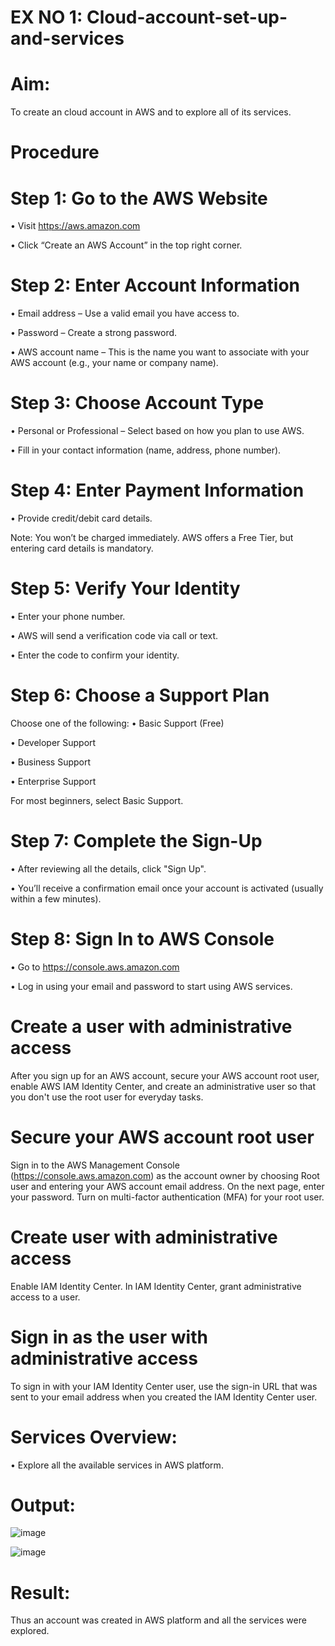 # EX NO 1: Cloud-account-set-up-and-services

# Aim:
To create an cloud account in AWS and to explore all of its services.

# Procedure
# Step 1: Go to the AWS Website
• Visit https://aws.amazon.com

• Click “Create an AWS Account” in the top right corner.

# Step 2: Enter Account Information
• Email address – Use a valid email you have access to.

• Password – Create a strong password.

• AWS account name – This is the name you want to associate with your AWS account (e.g., your name or company name).

# Step 3: Choose Account Type
• Personal or Professional – Select based on how you plan to use AWS.

• Fill in your contact information (name, address, phone number).

# Step 4: Enter Payment Information
• Provide credit/debit card details.

Note: You won’t be charged immediately. AWS offers a Free Tier, but entering card details is mandatory.

# Step 5: Verify Your Identity
• Enter your phone number.

• AWS will send a verification code via call or text.

• Enter the code to confirm your identity.

# Step 6: Choose a Support Plan
Choose one of the following:
• Basic Support (Free)

• Developer Support

• Business Support

• Enterprise Support

For most beginners, select Basic Support.

# Step 7: Complete the Sign-Up
• After reviewing all the details, click "Sign Up".

• You’ll receive a confirmation email once your account is activated (usually within a few minutes).

# Step 8: Sign In to AWS Console
• Go to https://console.aws.amazon.com

• Log in using your email and password to start using AWS services.


# Create a user with administrative access
After you sign up for an AWS account, secure your AWS account root user, enable AWS IAM Identity Center, and create an administrative user so that you don't use the root user for everyday tasks.


# Secure your AWS account root user
Sign in to the AWS Management Console (https://console.aws.amazon.com) as the account owner by choosing Root user and entering your AWS account email address. On the next page, enter your password.
Turn on multi-factor authentication (MFA) for your root user.

# Create user with administrative access
Enable IAM Identity Center.
In IAM Identity Center, grant administrative access to a user.

# Sign in as the user with administrative access
To sign in with your IAM Identity Center user, use the sign-in URL that was sent to your email address when you created the IAM Identity Center user.


# Services Overview:
• Explore all the available services in AWS platform.

# Output:

![image](https://github.com/user-attachments/assets/54122f2f-f156-4b78-9b07-730a343f511d)

![image](https://github.com/user-attachments/assets/6151762a-f261-4c40-adbe-37a6b38cd2d0)

# Result:
Thus an account was created in AWS platform and all the services were explored.
